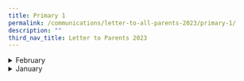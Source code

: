 ```yaml
---
title: Primary 1
permalink: /communications/letter-to-all-parents-2023/primary-1/
description: ""
third_nav_title: Letter to Parents 2023
---
```

<details>
  <summary>February</summary>
<ul>
	</ul>
</details>

<details>
  <summary>January</summary>
  <ul>
	</ul>
</details>